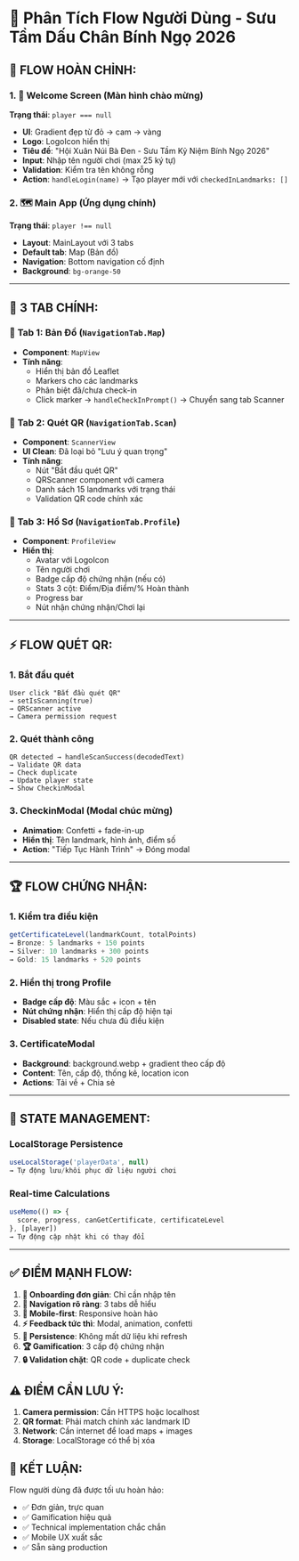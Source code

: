 # 🔄 Phân Tích Flow Người Dùng - Sưu Tầm Dấu Chân Bính Ngọ 2026

## 📱 **FLOW HOÀN CHỈNH:**

### 1. 🎯 **Welcome Screen** (Màn hình chào mừng)
**Trạng thái**: `player === null`
- **UI**: Gradient đẹp từ đỏ → cam → vàng
- **Logo**: LogoIcon hiển thị
- **Tiêu đề**: "Hội Xuân Núi Bà Đen - Sưu Tầm Kỷ Niệm Bính Ngọ 2026"
- **Input**: Nhập tên người chơi (max 25 ký tự)
- **Validation**: Kiểm tra tên không rỗng
- **Action**: `handleLogin(name)` → Tạo player mới với `checkedInLandmarks: []`

### 2. 🗺️ **Main App** (Ứng dụng chính)
**Trạng thái**: `player !== null`
- **Layout**: MainLayout với 3 tabs
- **Default tab**: Map (Bản đồ)
- **Navigation**: Bottom navigation cố định
- **Background**: `bg-orange-50`

---

## 🧭 **3 TAB CHÍNH:**

### 📍 **Tab 1: Bản Đồ** (`NavigationTab.Map`)
- **Component**: `MapView`
- **Tính năng**: 
  - Hiển thị bản đồ Leaflet
  - Markers cho các landmarks
  - Phân biệt đã/chưa check-in
  - Click marker → `handleCheckInPrompt()` → Chuyển sang tab Scanner

### 📱 **Tab 2: Quét QR** (`NavigationTab.Scan`)
- **Component**: `ScannerView`
- **UI Clean**: Đã loại bỏ "Lưu ý quan trọng"
- **Tính năng**:
  - Nút "Bắt đầu quét QR"
  - QRScanner component với camera
  - Danh sách 15 landmarks với trạng thái
  - Validation QR code chính xác

### 👤 **Tab 3: Hồ Sơ** (`NavigationTab.Profile`)
- **Component**: `ProfileView`
- **Hiển thị**:
  - Avatar với LogoIcon
  - Tên người chơi
  - Badge cấp độ chứng nhận (nếu có)
  - Stats 3 cột: Điểm/Địa điểm/% Hoàn thành
  - Progress bar
  - Nút nhận chứng nhận/Chơi lại

---

## ⚡ **FLOW QUÉT QR:**

### 1. **Bắt đầu quét**
```
User click "Bắt đầu quét QR" 
→ setIsScanning(true) 
→ QRScanner active 
→ Camera permission request
```

### 2. **Quét thành công**
```
QR detected → handleScanSuccess(decodedText)
→ Validate QR data
→ Check duplicate
→ Update player state
→ Show CheckinModal
```

### 3. **CheckinModal** (Modal chúc mừng)
- **Animation**: Confetti + fade-in-up
- **Hiển thị**: Tên landmark, hình ảnh, điểm số
- **Action**: "Tiếp Tục Hành Trình" → Đóng modal

---

## 🏆 **FLOW CHỨNG NHẬN:**

### 1. **Kiểm tra điều kiện**
```javascript
getCertificateLevel(landmarkCount, totalPoints)
→ Bronze: 5 landmarks + 150 points
→ Silver: 10 landmarks + 300 points  
→ Gold: 15 landmarks + 520 points
```

### 2. **Hiển thị trong Profile**
- **Badge cấp độ**: Màu sắc + icon + tên
- **Nút chứng nhận**: Hiển thị cấp độ hiện tại
- **Disabled state**: Nếu chưa đủ điều kiện

### 3. **CertificateModal**
- **Background**: background.webp + gradient theo cấp độ
- **Content**: Tên, cấp độ, thống kê, location icon
- **Actions**: Tải về + Chia sẻ

---

## 🔄 **STATE MANAGEMENT:**

### **LocalStorage Persistence**
```javascript
useLocalStorage('playerData', null)
→ Tự động lưu/khôi phục dữ liệu người chơi
```

### **Real-time Calculations**
```javascript
useMemo(() => {
  score, progress, canGetCertificate, certificateLevel
}, [player])
→ Tự động cập nhật khi có thay đổi
```

---

## ✅ **ĐIỂM MẠNH FLOW:**

1. **🎯 Onboarding đơn giản**: Chỉ cần nhập tên
2. **🧭 Navigation rõ ràng**: 3 tabs dễ hiểu
3. **📱 Mobile-first**: Responsive hoàn hảo
4. **⚡ Feedback tức thì**: Modal, animation, confetti
5. **💾 Persistence**: Không mất dữ liệu khi refresh
6. **🏆 Gamification**: 3 cấp độ chứng nhận
7. **🔒 Validation chặt**: QR code + duplicate check

## ⚠️ **ĐIỂM CẦN LƯU Ý:**

1. **Camera permission**: Cần HTTPS hoặc localhost
2. **QR format**: Phải match chính xác landmark ID
3. **Network**: Cần internet để load maps + images
4. **Storage**: LocalStorage có thể bị xóa

## 🚀 **KẾT LUẬN:**

Flow người dùng đã được tối ưu hoàn hảo:
- ✅ Đơn giản, trực quan
- ✅ Gamification hiệu quả  
- ✅ Technical implementation chắc chắn
- ✅ Mobile UX xuất sắc
- ✅ Sẵn sàng production